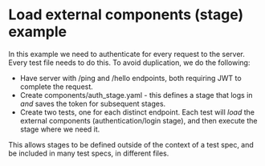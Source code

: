 # Load external components (stage) example

In this example we need to authenticate for every request to the server. Every
test file needs to do this. To avoid duplication, we do the following:

- Have server with /ping and /hello endpoints, both requiring JWT to complete
  the request.
- Create components/auth_stage.yaml - this defines a stage that logs in *and*
  saves the token for subsequent stages.
- Create two tests, one for each distinct endpoint. Each test will *load* the
  external components (authentication/login stage), and then execute the stage
  where we need it.


This allows stages to be defined outside of the context of a test spec, and be
included in many test specs, in different files.
